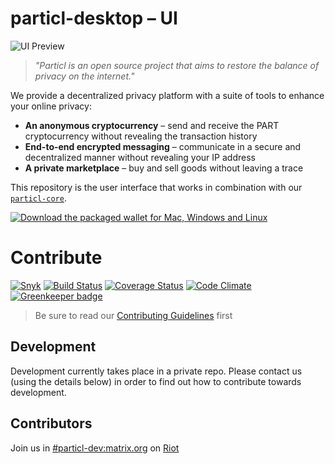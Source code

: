 # particl-desktop – UI

![UI Preview](preview.gif)

> *"Particl is an open source project that aims to restore the balance of privacy on the internet."*

We provide a decentralized privacy platform with a suite of tools to enhance your online privacy:

* **An anonymous cryptocurrency** – send and receive the PART cryptocurrency without revealing the transaction history
* **End-to-end encrypted messaging** – communicate in a secure and decentralized manner without revealing your IP address
* **A private marketplace** – buy and sell goods without leaving a trace

This repository is the user interface that works in combination with our [`particl-core`](https://github.com/particl/particl-core).

[![Download the packaged wallet for Mac, Windows and Linux](download-button.png)](https://github.com/particl/particl-desktop/releases)

# Contribute

[![Snyk](https://snyk.io/test/github/particl/particl-desktop/badge.svg)](https://snyk.io/test/github/particl/particl-desktop)
[![Build Status](https://travis-ci.org/particl/particl-desktop.svg?branch=master)](https://travis-ci.org/particl/particl-desktop)
[![Coverage Status](https://coveralls.io/repos/github/particl/particl-desktop/badge.svg?branch=master)](https://coveralls.io/github/particl/particl-desktop?branch=master)
[![Code Climate](https://codeclimate.com/github/particl/particl-desktop/badges/gpa.svg)](https://codeclimate.com/github/particl/particl-desktop)
[![Greenkeeper badge](https://badges.greenkeeper.io/particl/particl-desktop.svg)](https://greenkeeper.io/)

> Be sure to read our [Contributing Guidelines](CONTRIBUTING.md) first

## Development

Development currently takes place in a private repo. Please contact us (using the details below) in order to find out how to contribute towards development.

## Contributors

Join us in [#particl-dev:matrix.org](https://riot.im/app/#/room/#particl-dev:matrix.org) on [Riot](https://riot.im)
